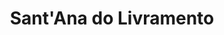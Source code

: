---
title: Sant'Ana do Livramento
url: /santana-do-livramento/
latitude: -30.889
longitude: -55.531
---